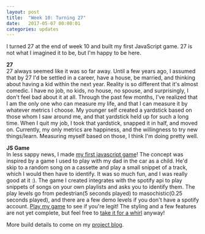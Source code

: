 ```yaml
---
layout: post
title:  "Week 10: Turning 27"
date:   2017-05-07 00:00:01
categories: updates
---
```

I turned 27 at the end of week 10 and built my first JavaScript game. 27 is not what I imagined it to be, but I'm happy to be here.

<b>27</b><br>
27 always seemed like it was so far away. Until a few years ago, I assumed that by 27 I'd be settled in a career, have a house, be married, and thinking about having a kid within the next year. Reality is so different that it's almost comedic. I have no job, no kids, no house, no spouse, and surprisingly, I don't feel bad about it at all.
Through the past few months, I've realized that I am the only one who can measure my life, and that I can measure it by whatever metrics I choose. My younger self created a yardstick based on those whom I saw around me, and that yardstick held up for such a long time. When I quit my job, I took that yardstick, snapped it in half, and moved on. Currently, my only metrics are happiness, and the willingness to try new things/learn. Measuring myself based on those, I think I'm doing pretty well.

<b>JS Game</b><br>
In less sappy news, I made [my first javascript game](http://legit.hahaha.cool/)! The concept was inspired by a game I used to play with my dad in the car as a child. He'd skip to a random song on a cassette and play a small snippet of a track, which I would then have to identify. It was so much fun, and I was really good at it :). The game I created integrates with the spotify api to play snippets of songs on your own playlists and asks you to identify them. The play levels go from pedestrian(5 seconds played) to masochistic(0.25 seconds played), and there are a few demo levels if you don't have a spotify account. [Play my game](http://legit.hahaha.cool/) to see if you're legit! The styling and a few features are not yet complete, but feel free to [take it for a whirl](http://legit.hahaha.cool/) anyway!

More build details to come on my [project blog](http://www.hahaha.cool).
